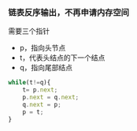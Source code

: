 ### 链表反序输出，不再申请内存空间

需要三个指针

- p，指向头节点
- t，代表头结点的下一个结点
- q，指向尾部结点

```javascript
while(t!=q){
	t= p.next;
	p.next = q.next;
	q.next = p;
	p = t;
}
```


